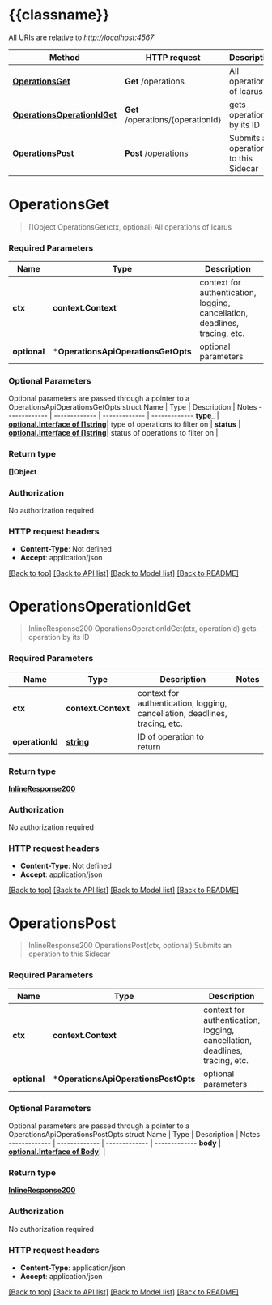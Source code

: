 # {{classname}}

All URIs are relative to *http://localhost:4567*

Method | HTTP request | Description
------------- | ------------- | -------------
[**OperationsGet**](OperationsApi.md#OperationsGet) | **Get** /operations | All operations of Icarus
[**OperationsOperationIdGet**](OperationsApi.md#OperationsOperationIdGet) | **Get** /operations/{operationId} | gets operation by its ID
[**OperationsPost**](OperationsApi.md#OperationsPost) | **Post** /operations | Submits an operation to this Sidecar

# **OperationsGet**
> []Object OperationsGet(ctx, optional)
All operations of Icarus

### Required Parameters

Name | Type | Description  | Notes
------------- | ------------- | ------------- | -------------
 **ctx** | **context.Context** | context for authentication, logging, cancellation, deadlines, tracing, etc.
 **optional** | ***OperationsApiOperationsGetOpts** | optional parameters | nil if no parameters

### Optional Parameters
Optional parameters are passed through a pointer to a OperationsApiOperationsGetOpts struct
Name | Type | Description  | Notes
------------- | ------------- | ------------- | -------------
 **type_** | [**optional.Interface of []string**](string.md)| type of operations to filter on | 
 **status** | [**optional.Interface of []string**](string.md)| status of operations to filter on | 

### Return type

**[]Object**

### Authorization

No authorization required

### HTTP request headers

 - **Content-Type**: Not defined
 - **Accept**: application/json

[[Back to top]](#) [[Back to API list]](../README.md#documentation-for-api-endpoints) [[Back to Model list]](../README.md#documentation-for-models) [[Back to README]](../README.md)

# **OperationsOperationIdGet**
> InlineResponse200 OperationsOperationIdGet(ctx, operationId)
gets operation by its ID

### Required Parameters

Name | Type | Description  | Notes
------------- | ------------- | ------------- | -------------
 **ctx** | **context.Context** | context for authentication, logging, cancellation, deadlines, tracing, etc.
  **operationId** | [**string**](.md)| ID of operation to return | 

### Return type

[**InlineResponse200**](inline_response_200.md)

### Authorization

No authorization required

### HTTP request headers

 - **Content-Type**: Not defined
 - **Accept**: application/json

[[Back to top]](#) [[Back to API list]](../README.md#documentation-for-api-endpoints) [[Back to Model list]](../README.md#documentation-for-models) [[Back to README]](../README.md)

# **OperationsPost**
> InlineResponse200 OperationsPost(ctx, optional)
Submits an operation to this Sidecar

### Required Parameters

Name | Type | Description  | Notes
------------- | ------------- | ------------- | -------------
 **ctx** | **context.Context** | context for authentication, logging, cancellation, deadlines, tracing, etc.
 **optional** | ***OperationsApiOperationsPostOpts** | optional parameters | nil if no parameters

### Optional Parameters
Optional parameters are passed through a pointer to a OperationsApiOperationsPostOpts struct
Name | Type | Description  | Notes
------------- | ------------- | ------------- | -------------
 **body** | [**optional.Interface of Body**](Body.md)|  | 

### Return type

[**InlineResponse200**](inline_response_200.md)

### Authorization

No authorization required

### HTTP request headers

 - **Content-Type**: application/json
 - **Accept**: application/json

[[Back to top]](#) [[Back to API list]](../README.md#documentation-for-api-endpoints) [[Back to Model list]](../README.md#documentation-for-models) [[Back to README]](../README.md)

